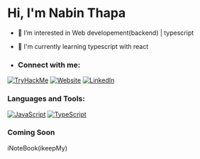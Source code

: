 # Hi, I'm Nabin Thapa
- 👀 I’m interested in Web developement(backend) | typescript
- 🌱 I'm currently learning typescript with react

- ### Connect with me:

[![TryHackMe](https://img.shields.io/badge/TryHackMe-Profile-blue)](your-profile-link)
[![Website](https://img.shields.io/badge/Website-YourSite-green)]([https://www.yoursite.com](https://nabeen-thapa.github.io/pesonal-profile.github.io/))  
[![LinkedIn](https://img.shields.io/badge/LinkedIn-Profile-blue)]([https://linkedin.com/in/yourprofile](https://www.linkedin.com/in/nabinthapa123/))  



### Languages and Tools:


[![JavaScript](![TypeScript](https://img.shields.io/badge/TypeScript-3178C6?logo=typescript&logoColor=white))](https://javascript.com) 
[![TypeScript](https://img.shields.io/badge/JavaScript-F7DF1E?logo=javascript&logoColor=black)](https://www.typescriptlang.org/) 


### Coming Soon

iNoteBook(ikeepMy)
<!---
Nabeen-Thapa/Nabeen-Thapa is a ✨ special ✨ repository because its `README.md` (this file) appears on your GitHub profile.
You can click the Preview link to take a look at your changes.
--->

